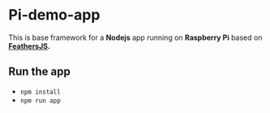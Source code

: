 # Pi-demo-app

This is base framework for a **Nodejs** app running on **Raspberry Pi** based on **[FeathersJS](https://feathersjs.com/).**

## Run the app

- `npm install`
- `npm run app`
